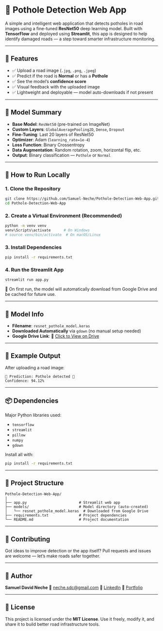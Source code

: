 # 🚧 Pothole Detection Web App

A simple and intelligent web application that detects potholes in road images using a fine-tuned **ResNet50** deep learning model. Built with **TensorFlow** and deployed using **Streamlit**, this app is designed to help identify damaged roads — a step toward smarter infrastructure monitoring.

---

## 📌 Features

* ✅ Upload a road image (`.jpg`, `.png`, `.jpeg`)
* ✅ Predict if the road is **Normal** or has a **Pothole**
* ✅ See the model’s **confidence score**
* ✅ Visual feedback with the uploaded image
* ✅ Lightweight and deployable — model auto-downloads if not present

---

## 🧐 Model Summary

* **Base Model**: `ResNet50` (pre-trained on ImageNet)
* **Custom Layers**: `GlobalAveragePooling2D`, `Dense`, `Dropout`
* **Fine-Tuning**: Last 20 layers of ResNet50
* **Optimizer**: Adam (`learning_rate=1e-4`)
* **Loss Function**: Binary Crossentropy
* **Data Augmentation**: Random rotation, zoom, horizontal flip, etc.
* **Output**: Binary classification — `Pothole` or `Normal`

---

## 🚀 How to Run Locally

### 1. Clone the Repository

```bash
git clone https://github.com/Samuel-Neche/Pothole-Detection-Web-App.git
cd Pothole-Detection-Web-App
```

### 2. Create a Virtual Environment (Recommended)

```bash
python -m venv venv
venv\Scripts\activate      # On Windows
# source venv/bin/activate  # On macOS/Linux
```

### 3. Install Dependencies

```bash
pip install -r requirements.txt
```

### 4. Run the Streamlit App

```bash
streamlit run app.py
```

🧠 On first run, the model will automatically download from Google Drive and be cached for future use.

---

## 📂 Model Info

* **Filename**: `resnet_pothole_model.keras`
* **Downloaded Automatically** via `gdown` (no manual setup needed)
* **Google Drive Link**:
  🔗 [Click to View on Drive](https://drive.google.com/file/d/1FiaiIYT-7lbreiiEln6i_mIUN0upXxYU/view)

---

## 🧪 Example Output

After uploading a road image:

```
🧠 Prediction: Pothole detected 🚧
Confidence: 94.12%
```

---

## 📦 Dependencies

Major Python libraries used:

* `tensorflow`
* `streamlit`
* `pillow`
* `numpy`
* `gdown`

Install all with:

```bash
pip install -r requirements.txt
```

---

## 📁 Project Structure

```
Pothole-Detection-Web-App/
️️|
️️├── app.py                        # Streamlit web app
️️├── models/                       # Model directory (auto-created)
️️│   └── resnet_pothole_model.keras  # Downloaded from Google Drive
️️├── requirements.txt              # Project dependencies
️️└── README.md                     # Project documentation
```

---

## 🤝 Contributing

Got ideas to improve detection or the app itself?
Pull requests and issues are welcome — let’s make roads safer together.

---

## 👤 Author

**Samuel David Neche**
📧 [neche.sdc@gmail.com](mailto:neche.sdc@gmail.com)
🔗 [LinkedIn](https://www.linkedin.com/in/samuel-neche-david)
🎨 [Portfolio](https://nechesdc.my.canva.site/portfolio)

---

## 📍 License

This project is licensed under the **MIT License**.
Use it freely, modify it, and share it to build better road infrastructure tools.
